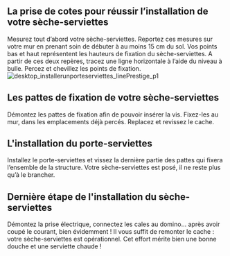 ## La prise de cotes pour réussir l’installation de votre sèche-serviettes
Mesurez tout d’abord votre sèche-serviettes. Reportez ces mesures sur votre mur en prenant soin de débuter à au moins 15 cm du sol. Vos points bas et haut représentent les hauteurs de fixation du sèche-serviettes. A partir de ces deux repères, tracez une ligne horizontale à l’aide du niveau à bulle. Percez et chevillez les points de fixation.
![desktop_installerunporteserviettes_linePrestige_p1](//statics.lapeyre.fr/img/contrib/2bdd4da300203c58/desktop_installerunporteserviettes_linePrestige_p1.jpg)
##
## Les pattes de fixation de votre sèche-serviettes
Démontez les pattes de fixation afin de pouvoir insérer la vis. Fixez-les au mur, dans les emplacements déjà percés. Replacez et revissez le cache.
## L'installation du porte-serviettes
Installez le porte-serviettes et vissez la dernière partie des pattes qui fixera l’ensemble de la structure. Votre sèche-serviettes est posé, il ne reste plus qu’à le brancher.
## Dernière étape de l'installation du sèche-serviettes
Démontez la prise électrique, connectez les cales au domino... après avoir coupé le courant, bien évidemment ! Il vous suffit de remonter le cache : votre sèche-serviettes est opérationnel.
Cet effort mérite bien une bonne douche et une serviette chaude !